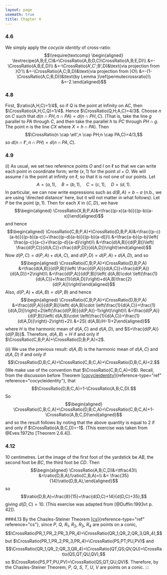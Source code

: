 ```yaml
---
layout: page
usemath: true
title: Chapter 4
---
```


### 4.6 
We simply apply the *cocycle identity* of cross-ratio:
$$\\require{textcomp}
\begin{aligned}
\textrecipe(A,B;E,C)&=\CrossRatio(A,B;D,C)\CrossRatio(A,B;E,D)\\
&=-\CrossRatio(A,B;E,D)\\
&=-\CrossRatio(A',C';B',D)&\text{via projection from }O'\\
&=-\CrossRatio(A,C;B,D)&\text{via projection from }O\\
&=-(1-\CrossRatio(A,C;B,D))&\text{by Lemma }\ref{permutecrossratio}\\
&=-2.\end{aligned}$$

### 4.8 
First, $\ratio(A,H,C)=1/4$, so if $Q$ is the point at infinity on
$AC$, then $\CrossRatio(A,H;C,Q)=1/4$. Hence $\CrossRatio(Q,H;A,C)=4/3$.
Choose $n$ on $C$ such that $d(n \cap PH,n \cap PA)=d(n \cap PH, C)$.
(That is, take the line $g$ parallel to $PA$ through $C$, and then take
the parallel $h$ to $PC$ through $PH\cap g$. The point $n$ is the line
$CX$ where $X=h\cap PA$). Then
$$\CrossRatio(n \cap \ell',n \cap PH;n \cap PA,C)=4/3,$$ so
$d(n \cap \ell',n \cap PH)=d(n \cap PA, C)$.

### 4.9

(i) As usual, we set two reference points $O$ and $I$ on $\ell$ so that
    we can write each point in coordinate form; write $(x,1)$ for the
    point $xI+O$. We will assume $I$ is the point at infinity on $\ell$,
    so that it is not one of our points. Let
    $$A=(a,1), \quad B=(b,1), \quad C=(c,1),\quad D=(d,1).$$ In
    particular, we can now write expressions such as $d(B,A)=b-a$ (n.b.,
    we are using 'directed distance' here, but it will not matter in
    what follows). Let $P$ be the point $(p,1)$. Then for each $X$ in
    $\{C,D\}$, we have $$\begin{aligned}
    \CrossRatio(X,B;P,A)&=\frac{(p-x)(a-b)}{(p-b)(a-x)}\end{aligned}$$
    and hence $$\begin{aligned}
    \CrossRatio(C,B;P,A)+\CrossRatio(D,B;P,A)&=\frac{(p-c)(a-b)}{(p-b)(a-c)}+\frac{(p-d)(a-b)}{(p-b)(a-d)}\\
    &=\frac{a-b}{p-b}\left( \frac{p-c}{a-c}+\frac{p-d}{a-d}\right)\\
    &=\frac{d(A,B)}{d(P,B)}\left( \frac{d(P,C)}{d(A,C)}+\frac{d(P,D)}{d(A,D)}\right)\end{aligned}$$
Now $d(P,C)=d(P,A)+d(A,C)$, and $d(P,D)=d(P,A)+d(A,D)$, and so
    $$\begin{aligned}
    \CrossRatio(C,B;P,A)+\CrossRatio(D,B;P,A)
    &=\frac{d(A,B)}{d(P,B)}\left( \frac{d(P,A)}{d(A,C)}+\frac{d(P,A)}{d(A,D)}+2\right)\\
    &=\frac{d(P,A)}{d(P,B)}\left( d(A,B)\cdot \left(\frac{1}{d(A,C)}+\frac{1}{d(A,D)}\right)+d(A,B)\frac{2}{d(P,A)}\right)\end{aligned}$$
    Also, $d(P,A)+d(A,B)=d(P,B)$ and hence $$\begin{aligned}
    \CrossRatio(C,B;P,A)+\CrossRatio(D,B;P,A)
    &=\frac{d(P,A)}{d(P,B)}\left( d(A,B)\cdot \left(\frac{1}{d(A,C)}+\frac{1}{d(A,D)}\right)+2\left(\frac{d(P,B)}{d(P,A)}-1\right)\right)\\
    &=\frac{d(P,A)}{d(P,B)}\left( d(A,B)\cdot \left(\frac{1}{d(A,C)}+\frac{1}{d(A,D)}\right)-2\right)+2\\
    &=2S( d(A,B)/H-1)+2\end{aligned}$$ where $H$ is the harmonic mean of
    $d(A,C)$ and $d(A,D)$, and $S=\frac{d(P,A)}{d(P,B)}$. Therefore,
    $d(A,B)=H$ if and only if
    $\CrossRatio(C,B;P,A)+\CrossRatio(D,B;P,A)=2$.

(ii) We use the previous result: $d(A,B)$ is the harmonic mean of
     $d(A,C)$ and $d(A,D)$ if and only if
     $$\CrossRatio(D,B;C,A)=\CrossRatio(C,B;C,A)+\CrossRatio(D,B;C,A)=2.$$
     (We make use of the convention that $\CrossRatio(C,B;C,A)=0$).
     Recall, from the discussion before Theorem
     [\[cocycleidentity\]](#cocycleidentity){reference-type="ref"
     reference="cocycleidentity"}, that
     $$\CrossRatio(D,B;C,A)=1-\CrossRatio(A,B;C,D).$$ So
     $$\begin{aligned}
     \CrossRatio(C,B;C,A)+\CrossRatio(D,B;C,A)=\CrossRatio(C,B;C,A)+1-\CrossRatio(A,B;C,D)\end{aligned}$$
     and so the result follows by noting that the above quantity is
     equal to $2$ if and only if $\CrossRatio(A,B;C,D)=-1$. (This
     exercise was taken from @Eves:1972to [Theorem 2.6.4]).

### 4.12 
10 centimetres. Let the image of the first foot of the yardstick be
$AB$, the second foot be $BC$, the third foot be $CD$. Then
$$\begin{aligned}
\CrossRatio(A,B;C,D)&=\tfrac43\\
&=\ratio(D,B,A)/\ratio(C,B,A)=\\
&= \frac{35}{14}\ratio(D,B,A),\end{aligned}$$ so
$$\ratio(D,B,A)=\frac{8}{15}=\frac{d(D,C)+14}{d(D,C)+35},$$ giving
$d(D,C)=10$. (This exercise was adapted from [@Duffin:1993vt p. 42]).

###4.13 
By the Chasles-Steiner Theorem [\[cs\]](#cs){reference-type="ref"
reference="cs"}, since $P$, $Q$, $R_1$, $R_2$, $R_3$, $R_4$ are points
on a conic,
$$\CrossRatio(PR_1,PR_2;PR_3,PR_4)=\CrossRatio(QR_1,QR_2;QR_3,QR_4),$$
but $\CrossRatio(PR_1,PR_2;PR_3,PR_4)=\CrossRatio(PS,PT;PU,PV)$ and
$$\CrossRatio(QR_1,QR_2;QR_3,QR_4)=\CrossRatio(QT,QS;QV,QU)=\CrossRatio(QS,QT;QU,QV),$$
so $\CrossRatio(PS,PT;PU,PV)=\CrossRatio(QS,QT;QU,QV)$. Therefore, by
the Chasles-Steiner Theorem, $P$, $Q$, $S$, $T$, $U$, $V$ are points on
a conic.
:::
